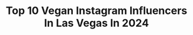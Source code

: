 ---
title: Top 10 Vegan Instagram Influencers In Las Vegas In 2024
description: >-
  Find top vegan Instagram influencers in Las Vegas in 2024. Most popular hashtags: #vegan #lasvegas #veganfood #foodie.
platform: Instagram
hits: 70
text_top: Analyze the top-rated Instagram influencers on inBeat.
text_bottom: Our database has 70 Instagram influencers like this in Las Vegas, United States for you to pitch.
profiles:
  - username: "sinfullyrealvegasvegan"
    fullname: >-
      💚𝑳𝒂𝒔"𝑽𝒆𝒈𝒂𝒏"𝑳𝒊𝒇𝒆🌸𝔓𝔞𝔪𝔢𝔩𝔞 𝔐.
    bio: >-
      Pʟᴀɴᴛ Bᴀsᴇᴅ Lᴀs Vᴇɢᴀs🎲 𝐹𝑜𝑜𝑑🍝 𝐿𝑖𝑓𝑒𝑠𝑡𝑦𝑙𝑒🏡 𝐴𝑑𝑣𝑒𝑛𝑡𝑢𝑟𝑒🏕🏜🏞 ℳℴ𝓂🐾👩‍👧‍👦 𝒞𝒶𝓃𝒸ℯ𝓇 🎀 𝒞ℬ𝒟 🌱𝓜𝓜𝓙 𝕾𝖔𝖈𝖎𝖆𝖑 𝕸𝖊𝖉𝖎𝖆 𝕸𝖆𝖓𝖆𝖌𝖊𝖗💻 /𝕻𝖍𝖔𝖙𝖔𝖌 📷 𝘚𝘰𝘯𝘺 𝘈7𝘪𝘪 📱Galaxy s20🪐 𝔻𝕄 𝕗𝕠𝕣 𝕀𝕟𝕗𝕠
    location: "United States"
    followers: 21244
    engagement: 299
    commentsToLikes: 0.071047
    id: ck6uhff5o8syt0j71n6ozxt7n
    verified: false
    hashtags: "#veganshare, #veganfoodlovers, #lasvegasvegans, #plantbased"
  - username: "thedianaedelman"
    fullname: >-
      Diana Edelman 🌱 AKA Vegans, Baby🗽 NYC influencer
    bio: >-
      📍 NYC / EV 🌱Intersectional ✊ Sharing me, 🤤 food, lifestyle & ✈️ destinations making veganism EASY 📺 Host of GOOD FORK on COX 📧 diana@vegansbaby.com
    location: "United States"
    followers: 31817
    engagement: 164
    commentsToLikes: 0.169630
    id: ckr0cux3b5g710j23hmig4lot
    verified: false
    hashtags: "#vegantravelguide, #visitlasvegas, #eatervegas, #restaurantmarketing"
  - username: "veganyackattack"
    fullname: >-
      Jackie Sobon - Vegan Recipes
    bio: >-
      Yack as in Yackie/Jackie 🍝Creative & Approachable Recipes ⬇️RECIPE LINKS BELOW⬇️ 📸Food Photographer & Maker 📚Cookbook Author x3 🌿Gardener
    location: "United States"
    followers: 96497
    engagement: 9
    commentsToLikes: 0.012034
    id: ck6ucsf0ah9wh0j71mg2dw1y5
    verified: false
    hashtags: "#summerrecipes, #foodbeast, #summer, #soyfree"
  - username: "alyssarisley"
    fullname: >-
      Alyssa Risley 🦋📷
    bio: >-
      ✨ 𝒩𝑜𝓂𝒶𝒹 ✨ 𝒫𝒽𝑜𝓉𝑜𝑔𝓇𝒶𝓅𝒽𝑒𝓇 ✨ ℳ𝑒𝓃𝓉𝑜𝓇 ✨ 🌱 Vegan 🌱 📍 Las Vegas ↠ Medellín 🇨🇴 ↠ Tulum, MX 📱 Learn how to 𝒶𝓁𝒸𝒽𝑒𝓂𝒾𝓏𝑒 your Instagram with @alyssatalkssocial ⚡️
    location: "United States"
    followers: 104063
    engagement: 76
    commentsToLikes: 0.087185
    id: ck5hdqavfosqq0i11toz4pnbb
    verified: false
    hashtags: "#bts, #nomadlife, #iykyk, #2022recap"
  - username: "siennamartinez_"
    fullname: >-
      Sienna Martinez
    bio: >-
      🎪Cirque Du Soleil Artist ❤️The Beatles “Love” Duo Trapeze Flyer 🤤 Vegan foodie 📍Las Vegas 🇬🇹🇸🇻
    location: "United States"
    followers: 5844
    engagement: 1001
    commentsToLikes: 0.032079
    id: ck0uad8f7bzof0i19rnni94t9
    verified: false
    hashtags: ""
  - username: "drpaulnassif"
    fullname: >-
      Dr. Paul Nassif
    bio: >-
      Doctor, Dad, Husband & the better looking one on #Botched 😷 @nassifmedical @skincarebydrnassif @nassifmedspauk
    location: "United States"
    followers: 1249880
    engagement: 78
    commentsToLikes: 0.042617
    id: ck5hi1k6tb66a0i114qhbaril
    verified: true
    hashtags: "#tt, #beforeandafter, #rhinoplastybeforeandafter, #tbt"
  - username: "bitezlicious"
    fullname: >-
      Vegas Food & Drinks
    bio: >-
      Every business has a story and we’re here to share it with you💬 📸Food blogger 🇺🇸Vegas based ✉️Contact us to share your story bitezlicious@gmail.com
    location: "United States"
    followers: 4735
    engagement: 491
    commentsToLikes: 0.021702
    id: ck14hp1xtbexj0i19p9pblai6
    verified: false
    hashtags: "#viral, #bitezlicious, #vegasfood, #vegan"
  - username: "buttercream19"
    fullname: >-
      Briella Bardot
    bio: >-
      100% All Natural 💁🏽‍♀️ @fashionnovacurve Ambassador 💃🏾 🏆Urban X Most Popular BBW 🥳 Top 1% 0F Creator Las Vegas 🎰 5¥rs Vegan 🌱 #PlantBased
    location: "United States"
    followers: 821402
    engagement: 107
    commentsToLikes: 0.007121
    id: ckqquvs3dxxlw0j23xy9b43rp
    verified: false
    hashtags: "#fashionnovacurve, #influencer, #model, #fashionnovapartner"
  - username: "atlfoodgoals"
    fullname: >-
      Tara & Curtis
    bio: >-
      📍Atlanta, GA 🍑 Food | Travel | Experiences 📧: AtlFoodGoals@gmail.com ❤️FOODis£0¥€❤️
    location: "United States"
    followers: 59965
    engagement: 468
    commentsToLikes: 0.148113
    id: clqypjwggb8jq0k086d0nx07y
    verified: false
    hashtags: "#atlantainfluencer, #brunchatl, #exploreatlanta, #thingstodoinatlanta"
  - username: "lizzkimkim"
    fullname: >-
      💖🌸LIZZ 🌸💖
    bio: >-
      🌴LA📍 ♡ Food-obsessed DJ and Opera Singer ♡ Spotify Lizz Kim Kim and Ni Oko ♡ TT: Lizzkimkim ♡ 📧 lizzkimcollabs@gmail.com on @datingnofilter @buzzfeed
    location: "United States"
    followers: 27435
    engagement: 251
    commentsToLikes: 0.116515
    id: ck0tygsm6mr7g0i19dlmjunlg
    verified: false
    hashtags: "#losangelesbucketlist, #bucketlist, #losangelesfood, #sponsoredbyht"
---